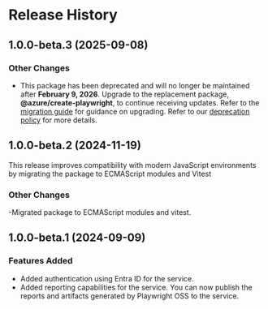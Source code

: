 # Release History

## 1.0.0-beta.3 (2025-09-08)

### Other Changes

- This package has been deprecated and will no longer be maintained after **February 9, 2026**. Upgrade to the replacement package, **@azure/create-playwright**, to continue receiving updates. Refer to the [migration guide](https://aka.ms/mpt/migration-guidance) for guidance on upgrading. Refer to our [deprecation policy](https://azure.github.io/azure-sdk/policies_support.html) for more details.

## 1.0.0-beta.2 (2024-11-19)

This release improves compatibility with modern JavaScript environments by migrating the package to ECMAScript modules and Vitest

### Other Changes

-Migrated package to ECMAScript modules and vitest.

## 1.0.0-beta.1 (2024-09-09)

### Features Added

- Added authentication using Entra ID for the service.
- Added reporting capabilities for the service. You can now publish the reports and artifacts generated by Playwright OSS to the service.

